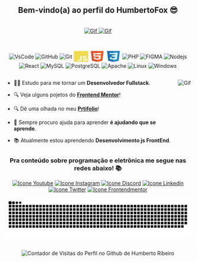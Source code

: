 <div align="center">

 ## Bem-vindo(a) ao perfil do HumbertoFox 😎

</div>

<br>

<div align="center">
 
   <a href="https://github.com/HumbertoFox">
   <img height="180em" alt="Gif" src="https://github-readme-stats.vercel.app/api?username=HumbertoFox&show_icons=true&theme=highcontrast&include_all_commits=true&count_private=true"/>
   <img height="180em" alt="Gif" src="https://github-readme-stats.vercel.app/api/top-langs/?username=HumbertoFox&layout=compact&langs_count=6&theme=highcontrast"/>
   </a>
   
</div>

##
      
<div style="display: inline_block" align="center"><br>
 
   <img align="center" alt="VsCode" height="30" width="40" src="https://cdn.jsdelivr.net/gh/devicons/devicon/icons/vscode/vscode-original.svg" />
   <img align="center" alt="GitHub" height="30" width="40" src="https://cdn.jsdelivr.net/gh/devicons/devicon/icons/github/github-original.svg"/>
   <img align="center" alt="Git" height="30" width="40" src="https://cdn.jsdelivr.net/gh/devicons/devicon/icons/git/git-original.svg"/>
   <img align="center" alt="Js" height="30" width="40" src="https://raw.githubusercontent.com/devicons/devicon/master/icons/javascript/javascript-plain.svg"/>
   <img align="center" alt="HTML" height="30" width="40" src="https://raw.githubusercontent.com/devicons/devicon/master/icons/html5/html5-original.svg"/>
   <img align="center" alt="CSS" height="30" width="40" src="https://raw.githubusercontent.com/devicons/devicon/master/icons/css3/css3-original.svg"/>
   <img align="center" alt="PHP" height="30" width="40" src="https://cdn.jsdelivr.net/gh/devicons/devicon/icons/php/php-original.svg"/>
   <img align="center" alt="FIGMA" height="30" width="40" src="https://cdn.jsdelivr.net/gh/devicons/devicon/icons/figma/figma-original.svg"/>
   <img align="center" alt="Nodejs" height="30" width="40" src="https://cdn.jsdelivr.net/gh/devicons/devicon/icons/nodejs/nodejs-original.svg"/>
   <img align="center" alt="React" height="30" width="40" src="https://cdn.jsdelivr.net/gh/devicons/devicon/icons/react/react-original.svg"/>
   <img align="center" alt="MySQL" height="30" width="40" src="https://cdn.jsdelivr.net/gh/devicons/devicon/icons/mysql/mysql-original.svg"/>
   <img align="center" alt="PostgreSQL" height="30" width="40" src="https://cdn.jsdelivr.net/gh/devicons/devicon/icons/postgresql/postgresql-original.svg"/>
   <img align="center" alt="Apache" height="30" width="40" src="https://cdn.jsdelivr.net/gh/devicons/devicon/icons/apache/apache-original.svg"/>
   <img align="center" alt="Linux" height="30" width="40" src="https://cdn.jsdelivr.net/gh/devicons/devicon/icons/linux/linux-original.svg"/>
   <img align="center" alt="Windows" height="30" width="40" src="https://cdn.jsdelivr.net/gh/devicons/devicon/icons/windows8/windows8-original.svg"/>

</div>

##

<div>

<img align="right" height="180em" alt="Gif" src="https://github.com/HumbertoFox/repository/assets/126817628/dba6e42c-c67c-4ec6-93dc-8f790922f3ea"/>

- 👨‍🎓 Estudo para me tornar um **Desenvolvedor Fullstack**.

- 🔍 Veja ulguns pojetos do [**Frontend Mentor**](https://www.frontendmentor.io/profile/HumbertoFox/solutions)!

- 🔍 Dê uma olhada no meu [**Prtifolio**](https://humbertofox.github.io/portfolio/)!

- 🤝 Sempre procuro ajuda para aprender **é ajudando que se aprende**.

- 📚 Atualmente estou aprendendo **Desenvolvimento js FrontEnd**.
 
</div>

##

 <div align="center">
  
  ### Pra conteúdo sobre programação e eletrônica me segue nas redes abaixo! 📚
  
 </div>
 
<div align="center">
 
  <a href="https://www.youtube.com/@betofoxnet_info" ><img alt="Icone Youtube" src="https://img.shields.io/badge/YouTube-FF0000?style=for-the-badge&logo=youtube&logoColor=white"/></a>
  <a href="https://www.instagram.com/humbertofox" ><img alt="Icone Instagram" src="https://img.shields.io/badge/-Instagram-%23E4405F?style=for-the-badge&logo=instagram&logoColor=white"/></a>
  <a href="https://discord.com/users/413354973318086677"><img alt="Icone Discord" src="https://img.shields.io/badge/Discord-7289DA?style=for-the-badge&logo=discord&logoColor=white"/></a>
  <a href="https://br.linkedin.com/in/humberto-ribeiro-sales" /><img alt="Icone Linkedin" src="https://img.shields.io/badge/-LinkedIn-%230077B5?style=for-the-badge&logo=linkedin&logoColor=white"/></a>
  <a href="https://twitter.com/HumbertoRSFox"><img alt="Icone Twitter" src="https://img.shields.io/badge/Twitter-1DA1F2?style=for-the-badge&logo=twitter&logoColor=white"/></a>
  <a href="https://www.frontendmentor.io/profile/HumbertoFox" ><img alt="Icone Frontendmentor" src="https://img.shields.io/badge/FrontendMentor-593D88?style=for-the-badge&logo=frontendmentor&logoColor=white"/></a>

</div>

<div align="center">
   
   ![snake gif](https://github.com/HumbertoFox/HumbertoFox/blob/output/github-contribution-grid-snake.svg)
   
</div>

##

<div align="center">
 
  <img height="40px" src="https://visitor-badge.feriirawann.repl.co/?username=humbertofox&repo=humbertofox&style=for-the-badge&label=Visitantes&logo=OpenTelemetry&color=527BBF&contentType=svg" alt="Contador de Visitas do Perfil no Github de Humberto Ribeiro"/>

</div>
